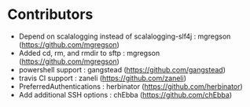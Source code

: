 # Contributors

- Depend on scalalogging instead of scalalogging-slf4j : mgregson (https://github.com/mgregson)
- Added cd, rm, and rmdir to sftp : mgregson (https://github.com/mgregson)
- powershell support : gangstead (https://github.com/gangstead)
- travis CI support : zaneli (https://github.com/zaneli)
- PreferredAuthentications : herbinator (https://github.com/herbinator)
- Add additional SSH options : chEbba (https://github.com/chEbba)


